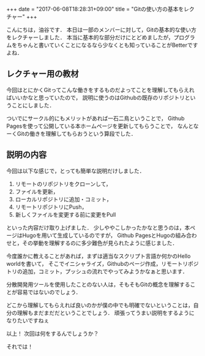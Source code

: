 +++
date = "2017-06-08T18:28:31+09:00"
title = "Gitの使い方の基本をレクチャー"
+++

こんにちは，油谷です．
本日は一部のメンバーに対して，Gitの基本的な使い方をレクチャーしました．
本当に基本的な部分だけにとどめましたが，プログラムをちゃんと書いていくことになるなら少なくとも知っていることがBetterですよね．

<!--more-->

## レクチャー用の教材
今回はとにかくGitってこんな働きをするものだよってことを理解してもらえればいいかなと思っていたので，
説明に使うのはGithubの既存のリポジトリということにしました．

ついでにサークル的にもメリットがあれば一石二鳥ということで，
Github Pagesを使って公開している本ホームページを更新してもらうことで，
なんとなーくGitの働きを理解してもらおうという算段でした．

## 説明の内容
今回は以下な感じで，とっても簡単な説明だけしました．
1. リモートのリポジトリをクローンして，
2. ファイルを更新，
3. ローカルリポジトリに追加・コミット，
4. リモートリポジトリにPush，
5. 新しくファイルを変更する前に変更をPull

といった内容だけ取り上げました．
少しややこしかったかなと思うのは，本ページはHugoを用いて生成しているのですが，
Github PagesとHugoの組み合わせと，その挙動を理解するのに多少難色が見られたように感じました．

今度誰かに教えることがあれば，まずは適当なスクリプト言語か何かのHello worldを書いて，
そこでイニシャライズ，Githubのページ作成，リモートリポジトリの追加，コミット，プッシュの流れでやってみようかなぁと思います．

分散開発用ツールを使用したことのない人は，そもそもGitの概念を理解することが容易ではないのでしょう．

どこから理解してもらえれば良いのかが僕の中でも明確でないということは，自分の理解もまだまだだということでしょう．
頑張ってうまい説明をするようになりたいですねぇ

以上！
次回は何をするんでしょうか？

それでは！
